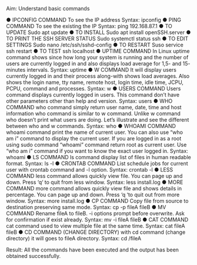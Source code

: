 Aim: Understand basic commands


● IPCONFIG COMMAND To see the IP address Syntax: ipconfig
● PING COMMAND
To see the existing the IP Syntax: ping 192.168.87.1
● TO UPDATE
Sudo apt update
● TO INSTALL
Sudo apt install openSSH.server
● TO PRINT THE SSH SERVER STATUS Sudo systemctl status ssh
● TO EDIT SETTINGS
Sudo nano /etc/ssh/sshd-config
● TO RESTART
Suso service ssh restart
● TO TEST
ssh localhost
● UPTIME COMMAND
In Linux uptime command shows since how long your system is running and the number of users are currently logged in and also displays load average for 1,5- and 15- minutes intervals.
Syntax: uptime
● W COMMAND
It will display users currently logged in and their process along-with shows load averages. Also shows the login name, tty name, remote host, login time, idle time, JCPU, PCPU, command and processes.
Syntax: w
● USERS COMMAND
Users command displays currently logged in users. This command don’t have other
parameters other than help and version.
Syntax: users
● WHO COMMAND
who command simply return user name, date, time and host information who command is similar to w command. Unlike w command who doesn’t print what users are doing. Let’s illustrate and see the different between who and w commands.
Syntax: who
● WHOAMI COMMAND
whoami command print the name of current user. You can also use “who am i” command to display the current user. If you are logged in as a root using sudo command “whoami” command return root as current user. Use “who am i” command if you want to know the exact user logged in.
Syntax: whoami
● LS COMMAND
ls command display list of files in human readable format. Syntax: ls -l
● CRONTAB COMMAND
List schedule jobs for current user with crontab command and -l option. Syntax: crontab -l
● LESS COMMAND
less command allows quickly view file. You can page up and down. Press ‘q‘ to quit
from less window. Syntax: less install.log
● MORE COMMAND
more command allows quickly view file and shows details in percentage. You can page
up and down. Press ‘q ‘to quit out from more window.
Syntax: more install.log
● CP COMMAND
Copy file from source to destination preserving same mode. Syntax: cp -p fileA fileB
● MV COMMAND
Rename fileA to fileB. -i options prompt before overwrite. Ask for confirmation if exist
already.
Syntax: mv -i fileA fileB
● CAT COMMAND
cat command used to view multiple file at the same time. Syntax: cat fileA fileB
● CD COMMAND (CHANGE DIRECTORY)
with cd command (change directory) it will goes to fileA directory. Syntax: cd /fileA



Result:
All the commands have been executed and the output has been obtained successfully.
